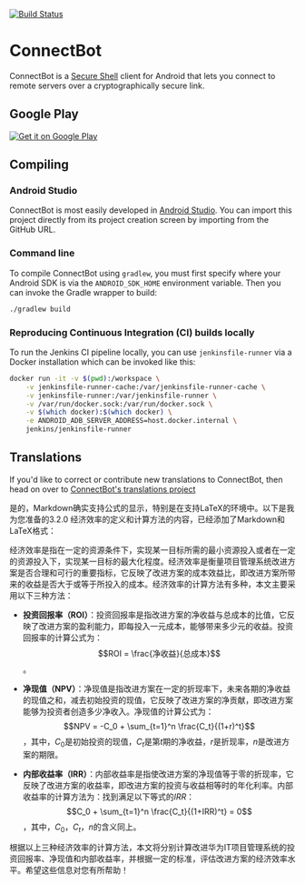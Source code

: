 [![Build Status](https://travis-ci.com/connectbot/connectbot.svg?branch=master)](
https://travis-ci.com/connectbot/connectbot)

# ConnectBot

ConnectBot is a [Secure Shell](https://en.wikipedia.org/wiki/Secure_Shell)
client for Android that lets you connect to remote servers over a
cryptographically secure link.


## Google Play

[![Get it on Google Play][2]][1]

  [1]: https://play.google.com/store/apps/details?id=org.connectbot
  [2]: https://developer.android.com/images/brand/en_generic_rgb_wo_60.png


## Compiling

### Android Studio

ConnectBot is most easily developed in [Android Studio](
https://developer.android.com/studio/). You can import this project
directly from its project creation screen by importing from the GitHub URL.

### Command line

To compile ConnectBot using `gradlew`, you must first specify where your
Android SDK is via the `ANDROID_SDK_HOME` environment variable. Then
you can invoke the Gradle wrapper to build:

```sh
./gradlew build
```

### Reproducing Continuous Integration (CI) builds locally

To run the Jenkins CI pipeline locally, you can use
`jenkinsfile-runner` via a Docker installation which can be invoked like
this:

```sh
docker run -it -v $(pwd):/workspace \
    -v jenkinsfile-runner-cache:/var/jenkinsfile-runner-cache \
    -v jenkinsfile-runner:/var/jenkinsfile-runner \
    -v /var/run/docker.sock:/var/run/docker.sock \
    -v $(which docker):$(which docker) \
    -e ANDROID_ADB_SERVER_ADDRESS=host.docker.internal \
    jenkins/jenkinsfile-runner
```


## Translations

If you'd like to correct or contribute new translations to ConnectBot,
then head on over to [ConnectBot's translations project](
https://translations.launchpad.net/connectbot/trunk/+pots/fortune)



是的，Markdown确实支持公式的显示，特别是在支持LaTeX的环境中。以下是我为您准备的3.2.0 经济效率的定义和计算方法的内容，已经添加了Markdown和LaTeX格式：

经济效率是指在一定的资源条件下，实现某一目标所需的最小资源投入或者在一定的资源投入下，实现某一目标的最大化程度。经济效率是衡量项目管理系统改进方案是否合理和可行的重要指标，它反映了改进方案的成本效益比，即改进方案所带来的收益是否大于或等于所投入的成本。经济效率的计算方法有多种，本文主要采用以下三种方法：

- **投资回报率（ROI）**：投资回报率是指改进方案的净收益与总成本的比值，它反映了改进方案的盈利能力，即每投入一元成本，能够带来多少元的收益。投资回报率的计算公式为：$$ROI = \frac{净收益}{总成本}$$。

- **净现值（NPV）**：净现值是指改进方案在一定的折现率下，未来各期的净收益的现值之和，减去初始投资的现值，它反映了改进方案的净贡献，即改进方案能够为投资者创造多少净收入。净现值的计算公式为：$$NPV = -C_0 + \sum_{t=1}^n \frac{C_t}{(1+r)^t}$$，其中，$C_0$是初始投资的现值，$C_t$是第$t$期的净收益，$r$是折现率，$n$是改进方案的期限。

- **内部收益率（IRR）**：内部收益率是指使改进方案的净现值等于零的折现率，它反映了改进方案的收益率，即改进方案的投资与收益相等时的年化利率。内部收益率的计算方法为：找到满足以下等式的$IRR$：$$C_0 + \sum_{t=1}^n \frac{C_t}{(1+IRR)^t} = 0$$，其中，$C_0$，$C_t$，$n$的含义同上。

根据以上三种经济效率的计算方法，本文将分别计算改进华为IT项目管理系统的投资回报率、净现值和内部收益率，并根据一定的标准，评估改进方案的经济效率水平。希望这些信息对您有所帮助！
